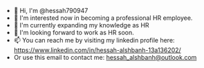 - 👋 Hi, I'm @hessah790947
- 👀 I'm interested now in becoming a professional HR employee.
- 🌱 I'm currently expanding my knowledge as HR
- 💞️ I'm looking forward to work as HR soon.
- 📫 You can reach me by visiting my linkedin profile here: https://www.linkedin.com/in/hessah-alshbanh-13a136202/ 
- Or use this email to contact me: hessah_alshbanh@outlook.com

<!---
hessah790947/hessah790947 is a ✨ special ✨ repository because its `README.md` (this file) appears on your GitHub profile.
You can click the Preview link to take a look at your changes.
--->
